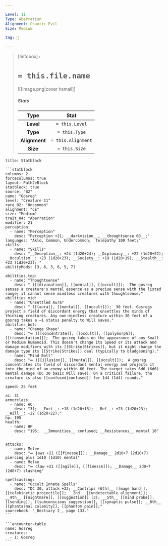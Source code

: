 ```yaml
---

Level: 11
Type: Aberration
Alignment: Chaotic Evil
Size: Medium

tag: 👹

---
```


> [!infobox]+
> #  `= this.file.name`
> ![[image.png|cover hsmall]]
> ##### Stats
> Type | Stat |
> :---:|:---:|
> **Level** | `= this.Level` |
> **Type** | `= this.Type` |
> **Alignment** | `= this.Alignment` |
> **Size** | `= this.Size` |



````ad-info
title: Statblock

```statblock
columns: 2
forcecolumns: true
layout: Path2eBlock
statblock: true
source: "B2"
name: "Gosreg"
level: "Creature 11"
rare_02: "Uncommon"
alignment: "CE"
size: "Medium"
trait_04: "Aberration"
modifier: 21
perception:
  - name: "Perception"
    desc: "Perception +21; __darkvision__, __thoughtsense 60__;"
languages: "Aklo, Common, Undercommon;  telepathy 100 feet;"
skills:
  - name: "Skills"
    desc: "__Deception__: +24 (1d20+24); __Diplomacy__: +22 (1d20+22); __Occultism__: +23 (1d20+23); __Society__: +19 (1d20+19); __Stealth__: +23 (1d20+23); "
abilityMods: [3, 6, 3, 6, 5, 7]

abilities_top:
  - name: "Thoughtsense"
    desc: " ([[divination]], [[mental]], [[occult]]);  The gosreg senses a creature's mental essence as a precise sense with the listed range; it cannot sense mindless creatures with thoughtsense."
abilities_mid:
  - name: "Unsettled Aura"
    desc: " ([[aura]], [[mental]], [[occult]]);  30 feet. Gosregs project a field of discordant energy that unsettles the minds of thinking creatures. Any non-mindless creature within 30 feet of a gosreg takes a –1 status penalty to Will saves."
abilities_bot:
  - name: "Change Shape"
    desc: "⬻ ([[concentrate]], [[occult]], [[polymorph]], [[transmutation]]);  The gosreg takes on the appearance of any Small or Medium humanoid. This doesn't change its Speed or its attack and damage modifiers with its [[Strike|Strikes]], but it might change the damage type its [[Strike|Strikes]] deal (typically to bludgeoning)."
  - name: "Mind Bolt"
    desc: "⬺ ([[illusion]], [[mental]], [[occult]]);  A gosreg concentrates its field of discordant mental energy and projects it into the mind of an enemy within 60 feet. The target takes 6d6 (6d6) mental damage (DC 30 basic Will save). On a critical failure, the creature is also [[confused|confused]] for 1d4 (1d4) rounds."

speed: 25 feet

ac: 31
armorclass:
  - name: AC
    desc: "31; __Fort__: +18 (1d20+18); __Ref__: +23 (1d20+23); __Will__: +22 (1d20+22);"
hp: 195
health:
  - name: HP
    desc: "195;  __Immunities__ confused; __Resistances__ mental 10"


attacks:
  - name: Melee
    desc: "⬻ jaws +21 ([[finesse]]); __Damage__ 2d10+7 (2d10+7) piercing plus 1d10 (1d10) mental"
  - name: Melee
    desc: "⬻ claw +21 ([[agile]], [[finesse]]); __Damage__ 2d8+7 (2d8+7) slashing"

spellcasting:
  - name: "Occult Innate Spells"
    desc: "DC 30, attack +22; __Cantrips (6th)__ [[mage hand]], [[telekinetic projectile]]; __2nd__ [[undetectable alignment]]; __4th__ [[nightmare]], [[suggestion]] (3); __5th__ [[mind probe]], [[sending]], [[subconscious suggestion]], [[synaptic pulse]]; __6th__ [[phantasmal calamity]], [[phantom pain]];"
sourcebook: "_Bestiary 2_, page 133."
```

```encounter-table
name: Gosreg
creatures:
  - 1: Gosreg
```

````


